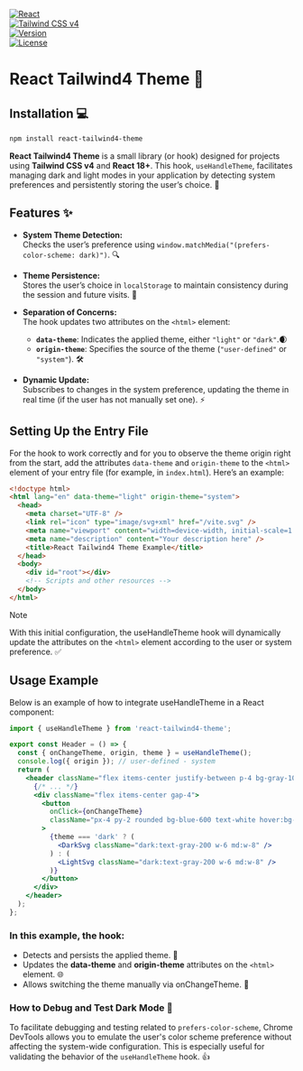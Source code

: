 [![React](https://img.shields.io/badge/React-18+-blue.svg?style=flat-square)](https://reactjs.org/)  
[![Tailwind CSS v4](https://img.shields.io/badge/Tailwind%20CSS-v4-blue.svg?style=flat-square)](https://tailwindcss.com/)  
[![Version](https://img.shields.io/badge/Version-1.8-orange.svg?style=flat-square)](https://github.com/your-repo/react-tailwind-theme)  
[![License](https://img.shields.io/badge/License-MIT-blue.svg?style=flat-square)](LICENSE)

# React Tailwind4 Theme 🚀

## Installation 💻

```bash
npm install react-tailwind4-theme
```

**React Tailwind4 Theme** is a small library (or hook) designed for projects using **Tailwind CSS v4** and **React 18+**. This hook, `useHandleTheme`, facilitates managing dark and light modes in your application by detecting system preferences and persistently storing the user’s choice. 🎨

## Features ✨

- **System Theme Detection:**  
  Checks the user’s preference using `window.matchMedia("(prefers-color-scheme: dark)")`. 🔍

- **Theme Persistence:**  
  Stores the user’s choice in `localStorage` to maintain consistency during the session and future visits. 💾

- **Separation of Concerns:**  
  The hook updates two attributes on the `<html>` element:
  - **`data-theme`**: Indicates the applied theme, either `"light"` or `"dark"`.🌒
  - **`origin-theme`**: Specifies the source of the theme (`"user-defined"` or `"system"`). 🛠️

- **Dynamic Update:**  
  Subscribes to changes in the system preference, updating the theme in real time (if the user has not manually set one). ⚡

## Setting Up the Entry File
For the hook to work correctly and for you to observe the theme origin right from the start, add the attributes `data-theme` and `origin-theme` to the `<html>` element of your entry file (for example, in `index.html`). Here’s an example:

```html
<!doctype html>
<html lang="en" data-theme="light" origin-theme="system">
  <head>
    <meta charset="UTF-8" />
    <link rel="icon" type="image/svg+xml" href="/vite.svg" />
    <meta name="viewport" content="width=device-width, initial-scale=1.0" />
    <meta name="description" content="Your description here" />
    <title>React Tailwind4 Theme Example</title>
  </head>
  <body>
    <div id="root"></div>
    <!-- Scripts and other resources -->
  </body>
</html>
```

>[!NOTE]  
>With this initial configuration, the useHandleTheme hook will dynamically update the attributes on the `<html>` element according to the user or system preference. ✅

## Usage Example
Below is an example of how to integrate useHandleTheme in a React component:

```jsx
import { useHandleTheme } from 'react-tailwind4-theme';

export const Header = () => {
  const { onChangeTheme, origin, theme } = useHandleTheme();
  console.log({ origin }); // user-defined - system
  return (
    <header className="flex items-center justify-between p-4 bg-gray-100 dark:bg-gray-900">
      {/* ... */}
      <div className="flex items-center gap-4">
        <button
          onClick={onChangeTheme}
          className="px-4 py-2 rounded bg-blue-600 text-white hover:bg-blue-700"
        >
          {theme === 'dark' ? (
            <DarkSvg className="dark:text-gray-200 w-6 md:w-8" />
          ) : (
            <LightSvg className="dark:text-gray-200 w-6 md:w-8" />
          )}
        </button>
      </div>
    </header>
  );
};
```

### In this example, the hook:

- Detects and persists the applied theme. 🔄
- Updates the **data-theme** and **origin-theme** attributes on the `<html>` element. 🌐
- Allows switching the theme manually via onChangeTheme. 🔧

### How to Debug and Test Dark Mode 🐞

To facilitate debugging and testing related to `prefers-color-scheme`, Chrome DevTools allows you to emulate the user's color scheme preference without affecting the system-wide configuration. This is especially useful for validating the behavior of the `useHandleTheme` hook. 👍
